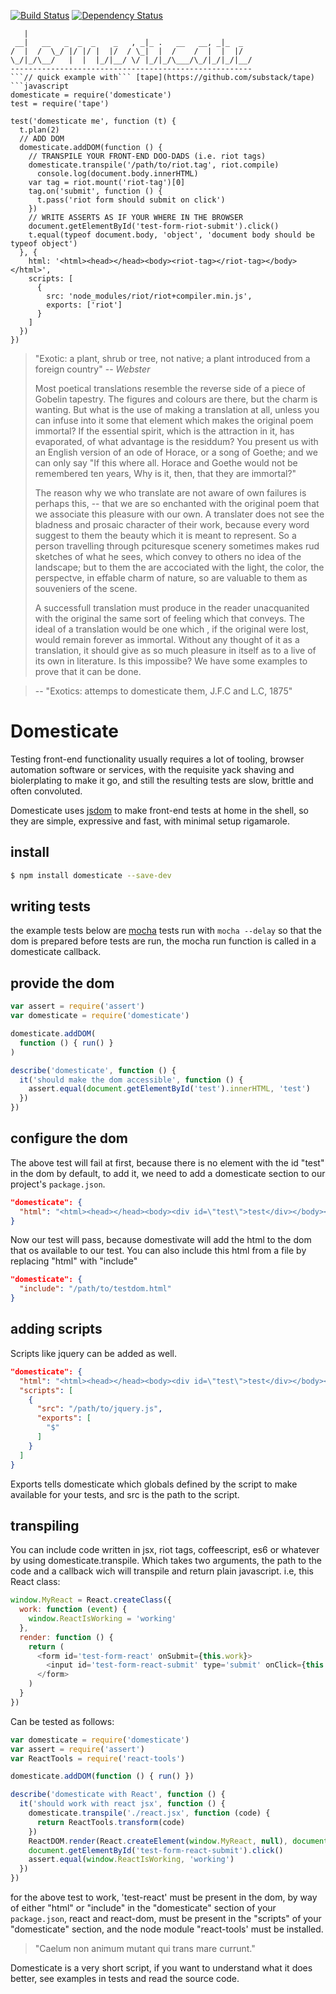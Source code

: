 [![Build Status](https://travis-ci.org/dmytri/domesticate.svg)](https://travis-ci.org/dmytri/domesticate)
[![Dependency Status](https://gemnasium.com/dmytri/domesticate.svg)](https://gemnasium.com/dmytri/domesticate)

```                                                      
   |
 __|   __   _  _  _    _   , _|_ .   __   __, _|_  _  
/  |  /  \_/ |/ |/ |  |/  / \_|  |  /    /  |  |  |/  
\_/|_/\__/   |  |  |_/|__/ \/ |_/|_/\___/\_/|_/|_/|__/
------------------------------------------------------
```// quick example with``` [tape](https://github.com/substack/tape)
```javascript
domesticate = require('domesticate')
test = require('tape')

test('domesticate me', function (t) {
  t.plan(2)
  // ADD DOM
  domesticate.addDOM(function () {
    // TRANSPILE YOUR FRONT-END DOO-DADS (i.e. riot tags)
    domesticate.transpile('/path/to/riot.tag', riot.compile)
      console.log(document.body.innerHTML)
    var tag = riot.mount('riot-tag')[0]
    tag.on('submit', function () {
      t.pass('riot form should submit on click')
    })
    // WRITE ASSERTS AS IF YOUR WHERE IN THE BROWSER
    document.getElementById('test-form-riot-submit').click()
    t.equal(typeof document.body, 'object', 'document body should be typeof object')
  }, {
    html: '<html><head></head><body><riot-tag></riot-tag></body></html>',
    scripts: [
      {
        src: 'node_modules/riot/riot+compiler.min.js',
        exports: ['riot']
      }
    ]
  })
})
```

> "Exotic: a plant, shrub or tree, not native; a plant introduced from a
> foreign country" -- *Webster*
>
> Most poetical translations resemble the reverse side of a piece of Gobelin
> tapestry. The figures and colours are there, but the charm is wanting. But
> what is the use of making a translation at all, unless you can infuse into it
> some that element which makes the original poem immortal? If the essential
> spirit, which is the attraction in it, has evaporated, of what advantage is
> the residdum? You present us with an English version of an ode of Horace, or
> a song of Goethe; and we can only say "If this where all. Horace and Goethe
> would not be remembered ten years, Why is it, then, that they are immortal?"
> 
> The reason why we who translate are not aware of own failures is perhaps
> this, -- that we are so enchanted with the original poem that we associate
> this pleasure with our own. A translater does not see the bladness and
> prosaic character of their work, because every word suggest to them the
> beauty which it is meant to represent. So a person travelling through
> pcituresque scenery sometimes makes rud sketches of what he sees, which
> convey to others no idea of the landscape; but to them the are accociated
> with the light, the color, the perspectve, in effable charm of nature, so are
> valuable to them as souveniers of the scene.
> 
> A successfull translation must produce in the reader unacquanited with the
> original the same sort of feeling which that conveys. The ideal of a
> translation would be one which , if the original were lost, would remain
> forever as immortal. Without any thought of it as a translation, it should
> give as so much pleasure in itself as to a live of its own in literature. Is
> this impossibe? We have some examples to prove that it can be done.

> -- "Exotics: attemps to domesticate them, J.F.C and L.C, 1875" 

# Domesticate

Testing front-end functionality usually requires a lot of tooling, browser
automation software or services, with the requisite yack shaving and
biolerplating to make it go, and still the resulting tests are slow, brittle
and often convoluted.

Domesticate uses [jsdom](https://github.com/tmpvar/jsdom) to make front-end
tests at home in the shell, so they are simple, expressive and fast, with
minimal setup rigamarole.

## install

```sh
$ npm install domesticate --save-dev
```

## writing tests

the example tests below are [mocha](http://mochajs.org/bash) tests run with ```mocha --delay``` so that the dom
is prepared before tests are run, the mocha run function is called in a
domesticate callback.

## provide the dom

```javascript
var assert = require('assert')
var domesticate = require('domesticate')

domesticate.addDOM(
  function () { run() }
)

describe('domesticate', function () {
  it('should make the dom accessible', function () {
    assert.equal(document.getElementById('test').innerHTML, 'test')
  })
})

```

## configure the dom

The above test will fail at first, because there is no element with the id
"test" in the dom by default, to add it, we need to add a domesticate section
to our project's ```package.json```.


```json
"domesticate": {
  "html": "<html><head></head><body><div id=\"test\">test</div></body></html>"
}
```

Now our test will pass, because domestivate will add the html to the dom that
os available to our test. You can also include this html from a file by
replacing "html" with "include"

```json
"domesticate": {
  "include": "/path/to/testdom.html"
}
```

## adding scripts

Scripts like jquery can be added as well.

```json
"domesticate": {
  "html": "<html><head></head><body><div id=\"test\">test</div></body></html>",
  "scripts": [
    {
      "src": "/path/to/jquery.js",
      "exports": [
        "$"
      ]
    }
  ]
}
```

Exports tells domesticate which globals defined by the script to make available
for your tests, and src is the path to the script.

## transpiling

You can include code written in jsx, riot tags, coffeescript, es6 or whatever
by using domesticate.transpile. Which takes two arguments, the path to the code
and a callback wich will transpile and return plain javascript. i.e, this React
class:

```javascript
window.MyReact = React.createClass({
  work: function (event) {
    window.ReactIsWorking = 'working'
  },
  render: function () {
    return (
      <form id='test-form-react' onSubmit={this.work}>
        <input id='test-form-react-submit' type='submit' onClick={this.work}></input>
      </form>
    )
  }
})

```

Can be tested as follows:

```javascript
var domesticate = require('domesticate')
var assert = require('assert')
var ReactTools = require('react-tools')

domesticate.addDOM(function () { run() })

describe('domesticate with React', function () {
  it('should work with react jsx', function () {
    domesticate.transpile('./react.jsx', function (code) {
      return ReactTools.transform(code)
    })
    ReactDOM.render(React.createElement(window.MyReact, null), document.getElementById('test-react'))
    document.getElementById('test-form-react-submit').click()
    assert.equal(window.ReactIsWorking, 'working')
  })
})
```

for the above test to work, 'test-react' must be present in the dom, by way of
either "html" or "include" in the "domesticate" section of your ```package.json```,
react and react-dom, must be present in the "scripts" of your "domesticate"
section, and the node module "react-tools' must be installed.

> "Caelum non animum mutant qui trans mare currunt."

Domesticate is a very short script, if you want to understand what it does
better, see examples in tests and read the source code.


